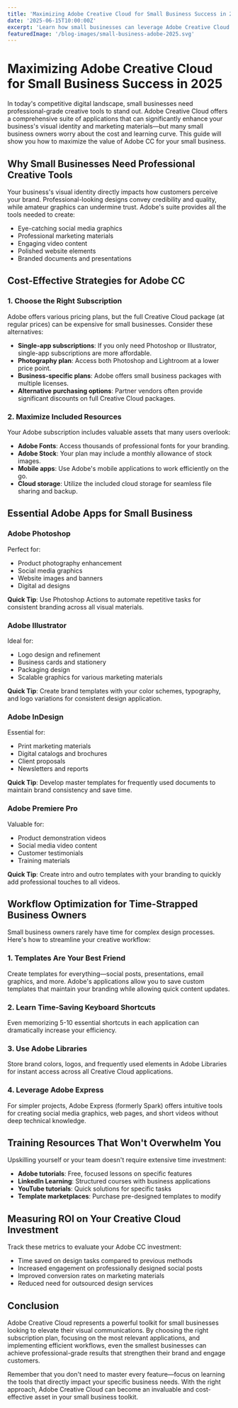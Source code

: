 ```yaml
---
title: 'Maximizing Adobe Creative Cloud for Small Business Success in 2025'
date: '2025-06-15T10:00:00Z'
excerpt: 'Learn how small businesses can leverage Adobe Creative Cloud to enhance branding, marketing, and digital presence without breaking the budget. Discover cost-effective strategies and productivity tips.'
featuredImage: '/blog-images/small-business-adobe-2025.svg'
---
```


# Maximizing Adobe Creative Cloud for Small Business Success in 2025

In today's competitive digital landscape, small businesses need professional-grade creative tools to stand out. Adobe Creative Cloud offers a comprehensive suite of applications that can significantly enhance your business's visual identity and marketing materials—but many small business owners worry about the cost and learning curve. This guide will show you how to maximize the value of Adobe CC for your small business.

## Why Small Businesses Need Professional Creative Tools

Your business's visual identity directly impacts how customers perceive your brand. Professional-looking designs convey credibility and quality, while amateur graphics can undermine trust. Adobe's suite provides all the tools needed to create:

- Eye-catching social media graphics
- Professional marketing materials
- Engaging video content
- Polished website elements
- Branded documents and presentations

## Cost-Effective Strategies for Adobe CC

### 1. Choose the Right Subscription

Adobe offers various pricing plans, but the full Creative Cloud package (at regular prices) can be expensive for small businesses. Consider these alternatives:

- **Single-app subscriptions**: If you only need Photoshop or Illustrator, single-app subscriptions are more affordable.
- **Photography plan**: Access both Photoshop and Lightroom at a lower price point.
- **Business-specific plans**: Adobe offers small business packages with multiple licenses.
- **Alternative purchasing options**: Partner vendors often provide significant discounts on full Creative Cloud packages.

### 2. Maximize Included Resources

Your Adobe subscription includes valuable assets that many users overlook:

- **Adobe Fonts**: Access thousands of professional fonts for your branding.
- **Adobe Stock**: Your plan may include a monthly allowance of stock images.
- **Mobile apps**: Use Adobe's mobile applications to work efficiently on the go.
- **Cloud storage**: Utilize the included cloud storage for seamless file sharing and backup.

## Essential Adobe Apps for Small Business

### Adobe Photoshop

Perfect for:

- Product photography enhancement
- Social media graphics
- Website images and banners
- Digital ad designs

**Quick Tip**: Use Photoshop Actions to automate repetitive tasks for consistent branding across all visual materials.

### Adobe Illustrator

Ideal for:

- Logo design and refinement
- Business cards and stationery
- Packaging design
- Scalable graphics for various marketing materials

**Quick Tip**: Create brand templates with your color schemes, typography, and logo variations for consistent design application.

### Adobe InDesign

Essential for:

- Print marketing materials
- Digital catalogs and brochures
- Client proposals
- Newsletters and reports

**Quick Tip**: Develop master templates for frequently used documents to maintain brand consistency and save time.

### Adobe Premiere Pro

Valuable for:

- Product demonstration videos
- Social media video content
- Customer testimonials
- Training materials

**Quick Tip**: Create intro and outro templates with your branding to quickly add professional touches to all videos.

## Workflow Optimization for Time-Strapped Business Owners

Small business owners rarely have time for complex design processes. Here's how to streamline your creative workflow:

### 1. Templates Are Your Best Friend

Create templates for everything—social posts, presentations, email graphics, and more. Adobe's applications allow you to save custom templates that maintain your branding while allowing quick content updates.

### 2. Learn Time-Saving Keyboard Shortcuts

Even memorizing 5-10 essential shortcuts in each application can dramatically increase your efficiency.

### 3. Use Adobe Libraries

Store brand colors, logos, and frequently used elements in Adobe Libraries for instant access across all Creative Cloud applications.

### 4. Leverage Adobe Express

For simpler projects, Adobe Express (formerly Spark) offers intuitive tools for creating social media graphics, web pages, and short videos without deep technical knowledge.

## Training Resources That Won't Overwhelm You

Upskilling yourself or your team doesn't require extensive time investment:

- **Adobe tutorials**: Free, focused lessons on specific features
- **LinkedIn Learning**: Structured courses with business applications
- **YouTube tutorials**: Quick solutions for specific tasks
- **Template marketplaces**: Purchase pre-designed templates to modify

## Measuring ROI on Your Creative Cloud Investment

Track these metrics to evaluate your Adobe CC investment:

- Time saved on design tasks compared to previous methods
- Increased engagement on professionally designed social posts
- Improved conversion rates on marketing materials
- Reduced need for outsourced design services

## Conclusion

Adobe Creative Cloud represents a powerful toolkit for small businesses looking to elevate their visual communications. By choosing the right subscription plan, focusing on the most relevant applications, and implementing efficient workflows, even the smallest businesses can achieve professional-grade results that strengthen their brand and engage customers.

Remember that you don't need to master every feature—focus on learning the tools that directly impact your specific business needs. With the right approach, Adobe Creative Cloud can become an invaluable and cost-effective asset in your small business toolkit.
